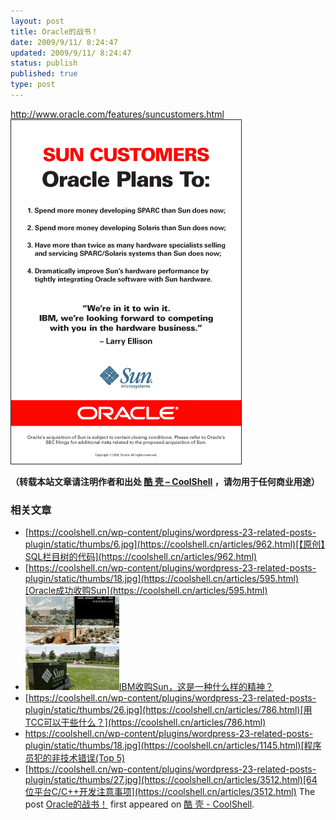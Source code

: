 ```yaml
---
layout: post
title: Oracle的战书！
date: 2009/9/11/ 8:24:47
updated: 2009/9/11/ 8:24:47
status: publish
published: true
type: post
---
```



<http://www.oracle.com/features/suncustomers.html>![sun customers](../wp-content/uploads/2009/09/sun_customers_lg.gif "sun customers")




**（转载本站文章请注明作者和出处 [酷 壳 – CoolShell](https://coolshell.cn/) ，请勿用于任何商业用途）**



### 相关文章

* [https://coolshell.cn/wp-content/plugins/wordpress-23-related-posts-plugin/static/thumbs/6.jpg](https://coolshell.cn/articles/962.html)[【原创】SQL栏目树的代码](https://coolshell.cn/articles/962.html)
* [https://coolshell.cn/wp-content/plugins/wordpress-23-related-posts-plugin/static/thumbs/18.jpg](https://coolshell.cn/articles/595.html)[Oracle成功收购Sun](https://coolshell.cn/articles/595.html)
* [![IBM收购Sun，这是一种什么样的精神？](../wp-content/uploads/2009/03/ibm-potentially-buying-sun-150x150.jpg)](https://coolshell.cn/articles/203.html)[IBM收购Sun，这是一种什么样的精神？](https://coolshell.cn/articles/203.html)
* [https://coolshell.cn/wp-content/plugins/wordpress-23-related-posts-plugin/static/thumbs/26.jpg](https://coolshell.cn/articles/786.html)[用TCC可以干些什么？](https://coolshell.cn/articles/786.html)
* [https://coolshell.cn/wp-content/plugins/wordpress-23-related-posts-plugin/static/thumbs/18.jpg](https://coolshell.cn/articles/1145.html)[程序员犯的非技术错误(Top 5)](https://coolshell.cn/articles/1145.html)
* [https://coolshell.cn/wp-content/plugins/wordpress-23-related-posts-plugin/static/thumbs/27.jpg](https://coolshell.cn/articles/3512.html)[64位平台C/C++开发注意事项](https://coolshell.cn/articles/3512.html)
The post [Oracle的战书！](https://coolshell.cn/articles/1426.html) first appeared on [酷 壳 - CoolShell](https://coolshell.cn).
